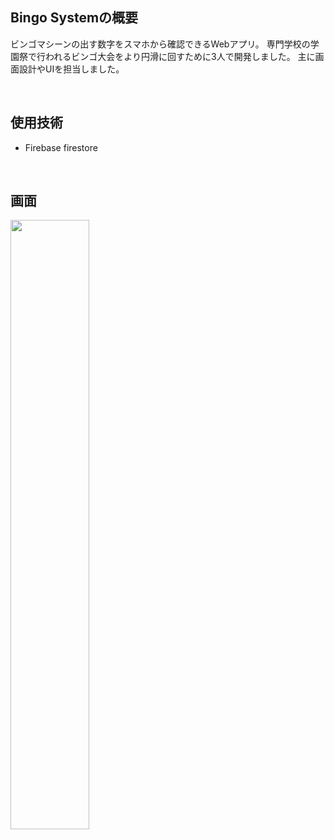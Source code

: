 ## Bingo Systemの概要
ビンゴマシーンの出す数字をスマホから確認できるWebアプリ。
専門学校の学園祭で行われるビンゴ大会をより円滑に回すために3人で開発しました。
主に画面設計やUIを担当しました。

<br>

## 使用技術
- Firebase firestore

<br>

## 画面
<img src="https://github.com/user-attachments/assets/37127a9f-7c42-4e0a-9a67-9d8568584159" width=50%>
